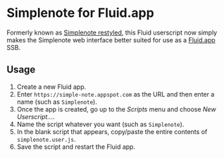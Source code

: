 Simplenote for Fluid.app
========================

Formerly known as [Simplenote restyled](http://lab.mightydream.com/simplenote-restyled/), this Fluid userscript now simply makes the Simplenote web interface better suited for use as a [Fluid.app](http://fluid.app) SSB.


Usage
-----

1. Create a new Fluid app.
2. Enter `https://simple-note.appspot.com` as the URL and then enter a name (such as `Simplenote`).
3. Once the app is created, go up to the _Scripts_ menu and choose _New Userscript..._.
4. Name the script whatever you want (such as `Simplenote`).
5. In the blank script that appears, copy/paste the entire contents of `simplenote.user.js`.
6. Save the script and restart the Fluid app.